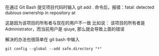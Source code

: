 在通过 Git Bash 提交项目代码时输入 git add . 命令后，报错：fatal: detected dubious ownership in repository at

这是因为该项目的所有者与现在的用户不一致
比如说： 该项目的所有者是 Administrator，而当前用户是 qiuye, 那么就会导致上面的错误

解决的办法也很简单在 git bash 中输入

    git config --global --add safe.directory "*"